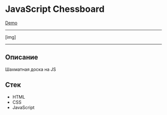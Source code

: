 # JavaScript Chessboard
[Demo](url)

___
[img]
___

## Описание
Шахматная доска на JS

## Стек
- HTML
- CSS
- JavaScript